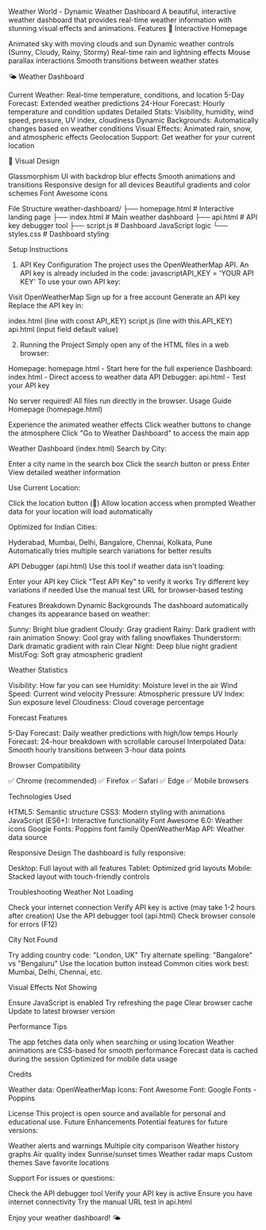 Weather World - Dynamic Weather Dashboard
A beautiful, interactive weather dashboard that provides real-time weather information with stunning visual effects and animations.
Features
🌟 Interactive Homepage

Animated sky with moving clouds and sun
Dynamic weather controls (Sunny, Cloudy, Rainy, Stormy)
Real-time rain and lightning effects
Mouse parallax interactions
Smooth transitions between weather states

🌤️ Weather Dashboard

Current Weather: Real-time temperature, conditions, and location
5-Day Forecast: Extended weather predictions
24-Hour Forecast: Hourly temperature and condition updates
Detailed Stats: Visibility, humidity, wind speed, pressure, UV index, cloudiness
Dynamic Backgrounds: Automatically changes based on weather conditions
Visual Effects: Animated rain, snow, and atmospheric effects
Geolocation Support: Get weather for your current location

🎨 Visual Design

Glassmorphism UI with backdrop blur effects
Smooth animations and transitions
Responsive design for all devices
Beautiful gradients and color schemes
Font Awesome icons

File Structure
weather-dashboard/
├── homepage.html       # Interactive landing page
├── index.html         # Main weather dashboard
├── api.html           # API key debugger tool
├── script.js          # Dashboard JavaScript logic
└── styles.css         # Dashboard styling


Setup Instructions
1. API Key Configuration
The project uses the OpenWeatherMap API. An API key is already included in the code:
javascriptAPI_KEY = 'YOUR API KEY'
To use your own API key:

Visit OpenWeatherMap
Sign up for a free account
Generate an API key
Replace the API key in:

index.html (line with const API_KEY)
script.js (line with this.API_KEY)
api.html (input field default value)



2. Running the Project
Simply open any of the HTML files in a web browser:

Homepage: homepage.html - Start here for the full experience
Dashboard: index.html - Direct access to weather data
API Debugger: api.html - Test your API key

No server required! All files run directly in the browser.
Usage Guide
Homepage (homepage.html)

Experience the animated weather effects
Click weather buttons to change the atmosphere
Click "Go to Weather Dashboard" to access the main app

Weather Dashboard (index.html)
Search by City:

Enter a city name in the search box
Click the search button or press Enter
View detailed weather information

Use Current Location:

Click the location button (📍)
Allow location access when prompted
Weather data for your location will load automatically

Optimized for Indian Cities:

Hyderabad, Mumbai, Delhi, Bangalore, Chennai, Kolkata, Pune
Automatically tries multiple search variations for better results

API Debugger (api.html)
Use this tool if weather data isn't loading:

Enter your API key
Click "Test API Key" to verify it works
Try different key variations if needed
Use the manual test URL for browser-based testing

Features Breakdown
Dynamic Backgrounds
The dashboard automatically changes its appearance based on weather:

Sunny: Bright blue gradient
Cloudy: Gray gradient
Rainy: Dark gradient with rain animation
Snowy: Cool gray with falling snowflakes
Thunderstorm: Dark dramatic gradient with rain
Clear Night: Deep blue night gradient
Mist/Fog: Soft gray atmospheric gradient

Weather Statistics

Visibility: How far you can see
Humidity: Moisture level in the air
Wind Speed: Current wind velocity
Pressure: Atmospheric pressure
UV Index: Sun exposure level
Cloudiness: Cloud coverage percentage

Forecast Features

5-Day Forecast: Daily weather predictions with high/low temps
Hourly Forecast: 24-hour breakdown with scrollable carousel
Interpolated Data: Smooth hourly transitions between 3-hour data points

Browser Compatibility

✅ Chrome (recommended)
✅ Firefox
✅ Safari
✅ Edge
✅ Mobile browsers

Technologies Used

HTML5: Semantic structure
CSS3: Modern styling with animations
JavaScript (ES6+): Interactive functionality
Font Awesome 6.0: Weather icons
Google Fonts: Poppins font family
OpenWeatherMap API: Weather data source

Responsive Design
The dashboard is fully responsive:

Desktop: Full layout with all features
Tablet: Optimized grid layouts
Mobile: Stacked layout with touch-friendly controls

Troubleshooting
Weather Not Loading

Check your internet connection
Verify API key is active (may take 1-2 hours after creation)
Use the API debugger tool (api.html)
Check browser console for errors (F12)

City Not Found

Try adding country code: "London, UK"
Try alternate spelling: "Bangalore" vs "Bengaluru"
Use the location button instead
Common cities work best: Mumbai, Delhi, Chennai, etc.

Visual Effects Not Showing

Ensure JavaScript is enabled
Try refreshing the page
Clear browser cache
Update to latest browser version

Performance Tips

The app fetches data only when searching or using location
Weather animations are CSS-based for smooth performance
Forecast data is cached during the session
Optimized for mobile data usage

Credits

Weather data: OpenWeatherMap
Icons: Font Awesome
Font: Google Fonts - Poppins

License
This project is open source and available for personal and educational use.
Future Enhancements
Potential features for future versions:

 Weather alerts and warnings
 Multiple city comparison
 Weather history graphs
 Air quality index
 Sunrise/sunset times
 Weather radar maps
 Custom themes
 Save favorite locations

Support
For issues or questions:

Check the API debugger tool
Verify your API key is active
Ensure you have internet connectivity
Try the manual URL test in api.html


Enjoy your weather dashboard! 🌤️
